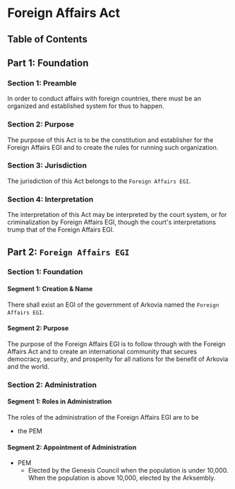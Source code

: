 # Foreign Affairs Act

## Table of Contents

## Part 1: Foundation
### Section 1: Preamble
In order to conduct affairs with foreign countries, there must be an organized and established system for thus to happen.

### Section 2: Purpose
The purpose of this Act is to be the constitution and establisher for the Foreign Affairs EGI and to create the rules for running such organization.

### Section 3: Jurisdiction
The jurisdiction of this Act belongs to the `Foreign Affairs EGI`.

### Section 4: Interpretation
The interpretation of this Act may be interpreted by the court system, or for criminalization by Foreign Affairs EGI, though the court's interpretations trump that of the Foreign Affairs EGI.

## Part 2: `Foreign Affairs EGI`
### Section 1: Foundation
#### Segment 1: Creation & Name
There shall exist an EGI of the government of Arkovia named the `Foreign Affairs EGI`.

#### Segment 2: Purpose
The purpose of the Foreign Affairs EGI is to follow through with the Foreign Affairs Act and to create an international community that secures democracy, security, and prosperity for all nations for the benefit of Arkovia and the world.

### Section 2: Administration
#### Segment 1: Roles in Administration
The roles of the administration of the Foreign Affairs EGI are to be
- the PEM

#### Segment 2: Appointment of Administration
- PEM
  - Elected by the Genesis Council when the population is under 10,000. When the population is above 10,000, elected by the Arksembly.
